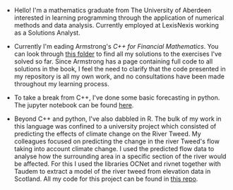 - Hello! I'm a mathematics graduate from The University of Aberdeen interested in learning programming through the application of numerical methods and data analysis.
  Currently employed at LexisNexis working as a Solutions Analyst. 
  
- Currently I'm eading Armstrong's _C++ for Financial Mathematics_.
  You can look through [this folder](https://github.com/tessella/CPP-Financial-Maths-Exercises) to find all my solutions to the exercises I've solved so far.
  Since Armstrong has a page containing full code to all solutions in the book, I feel the need to clarify that the code presented in my repository is all my own work,
  and no consultations have been made throughout my learning process.

- To take a break from C++, I've done some basic forecasting in python. The jupyter notebook can be found [here](https://github.com/tessella/Stocks-Predictions).
  
- Beyond C++ and python, I've also dabbled in R. The bulk of my  work in this language was confined to a university project which consisted of predicting the effects of climate
  change on the River Tweed. My colleagues focused on predicting the change in the river Tweed's flow taking into account climate change. I used the predicted flow data
  to analyse how the surrounding area in a specific section of the river would be affected. For this I used the libraries OCNet and rivnet together with Taudem to extract
  a model of the river tweed from elevation data in Scotland. All my code for this project can be found in [this repo](https://github.com/tessella/River-Tweed-Analysis-in-R).

  
<!---
cherry-1312/cherry-1312 is a ✨ special ✨ repository because its `README.md` (this file) appears on your GitHub profile.
You can click the Preview link to take a look at your changes.
--->

